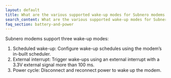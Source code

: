 ```yaml
---
layout: default
title: What are the various supported wake-up modes for Subnero modems from the Deep Sleep Mode?
search_content: What are the various supported wake-up modes for Subnero modems from the Deep Sleep Mode?
faq_section: battery-and-power
---
```


Subnero modems support three wake-up modes:
1. Scheduled wake-up: Configure wake-up schedules using the modem’s in-built scheduler.
2. External interrupt: Trigger wake-ups using an external interrupt with a 3.3V external signal more than 100 ms.
3. Power cycle: Disconnect and reconnect power to wake up the modem.
